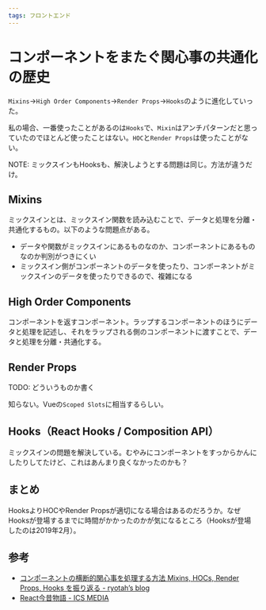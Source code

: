 ```yaml
---
tags: フロントエンド
---
```


# コンポーネントをまたぐ関心事の共通化の歴史

`Mixins`→`High Order Components`→`Render Props`→`Hooks`のように進化していった。

私の場合、一番使ったことがあるのは`Hooks`で、`Mixin`はアンチパターンだと思っていたのでほとんど使ったことはない。`HOC`と`Render Props`は使ったことがない。

NOTE: ミックスインもHooksも、解決しようとする問題は同じ。方法が違うだけ。

## Mixins
ミックスインとは、ミックスイン関数を読み込むことで、データと処理を分離・共通化するもの。以下のような問題点がある。

- データや関数がミックスインにあるものなのか、コンポーネントにあるものなのか判別がつきにくい
- ミックスイン側がコンポーネントのデータを使ったり、コンポーネントがミックスインのデータを使ったりできるので、複雑になる

## High Order Components

コンポーネントを返すコンポーネント。ラップするコンポーネントのほうにデータと処理を記述し、それをラップされる側のコンポーネントに渡すことで、データと処理を分離・共通化する。

## Render Props

TODO: どういうものか書く

知らない。Vueの`Scoped Slots`に相当するらしい。

## Hooks（React Hooks / Composition API）

ミックスインの問題を解決している。むやみにコンポーネントをすっからかんにしたりしてたけど、これはあんまり良くなかったのかも？

## まとめ

HooksよりHOCやRender Propsが適切になる場合はあるのだろうか。なぜHooksが登場するまでに時間がかかったのかが気になるところ（Hooksが登場したのは2019年2月）。

## 参考

- [コンポーネントの横断的関心事を処理する方法 Mixins, HOCs, Render Props, Hooks を振り返る - ryotah’s blog](https://ryotah.hatenablog.com/entry/2019/11/16/125116)
- [React今昔物語 - ICS MEDIA](https://ics.media/entry/200310/)